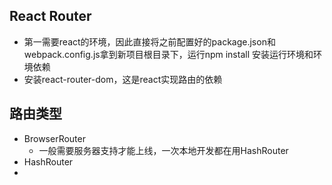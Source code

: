 ## React Router
* 第一需要react的环境，因此直接将之前配置好的package.json和webpack.config.js拿到新项目根目录下，运行npm install 安装运行环境和环境依赖
* 安装react-router-dom，这是react实现路由的依赖
## 路由类型
* BrowserRouter
    * 一般需要服务器支持才能上线，一次本地开发都在用HashRouter
* HashRouter
*